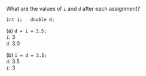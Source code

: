 What are the values of `i` and `d` after each assignment?
```
int i;   double d;
```
(a) `d = i = 3.5;`<br>
`i`: 3<br>
`d`: 3.0

(b) `i = d = 3.5;`<br>
`d`: 3.5<br>
`i`: 3
